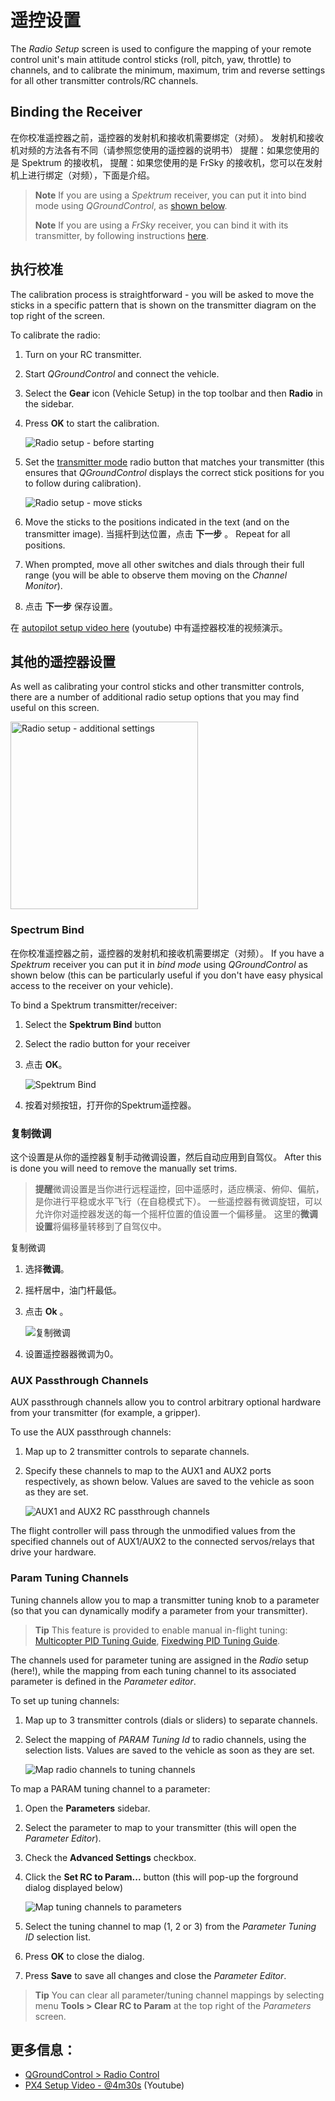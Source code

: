 # 遥控设置

The *Radio Setup* screen is used to configure the mapping of your remote control unit's main attitude control sticks (roll, pitch, yaw, throttle) to channels, and to calibrate the minimum, maximum, trim and reverse settings for all other transmitter controls/RC channels.

## Binding the Receiver

在你校准遥控器之前，遥控器的发射机和接收机需要绑定（对频）。 发射机和接收机对频的方法各有不同（请参照您使用的遥控器的说明书） 提醒：如果您使用的是 Spektrum 的接收机， 提醒：如果您使用的是 FrSky 的接收机，您可以在发射机上进行绑定（对频），下面是介绍。

> **Note** If you are using a *Spektrum* receiver, you can put it into bind mode using *QGroundControl*, as [shown below](#spektrum_bind).
> 
> **Note** If you are using a *FrSky* receiver, you can bind it with its transmitter, by following instructions [here](https://www.youtube.com/watch?v=1IYg5mQdLVI).

## 执行校准

The calibration process is straightforward - you will be asked to move the sticks in a specific pattern that is shown on the transmitter diagram on the top right of the screen.

To calibrate the radio:

1. Turn on your RC transmitter.
2. Start *QGroundControl* and connect the vehicle.
3. Select the **Gear** icon (Vehicle Setup) in the top toolbar and then **Radio** in the sidebar.
4. Press **OK** to start the calibration.
    
    ![Radio setup - before starting](../../images/qgc/setup/radio_start_setup.jpg)

5. Set the [transmitter mode](../getting_started/rc_transmitter_receiver.md#transmitter_modes) radio button that matches your transmitter (this ensures that *QGroundControl* displays the correct stick positions for you to follow during calibration).
    
    ![Radio setup - move sticks](../../images/qgc/setup/radio_sticks_throttle.jpg)

6. Move the sticks to the positions indicated in the text (and on the transmitter image). 当摇杆到达位置，点击 **下一步** 。 Repeat for all positions.

7. When prompted, move all other switches and dials through their full range (you will be able to observe them moving on the *Channel Monitor*).

8. 点击 **下一步** 保存设置。

在 [autopilot setup video here](https://youtu.be/91VGmdSlbo4?t=4m30s) (youtube) 中有遥控器校准的视频演示。

## 其他的遥控器设置

As well as calibrating your control sticks and other transmitter controls, there are a number of additional radio setup options that you may find useful on this screen.

<img src="../../images/qgc/setup/radio_additional_radio_setup.jpg" title="Radio setup - additional settings" width="300px" />

<span id="spektrum_bind"></span>

### Spectrum Bind

在你校准遥控器之前，遥控器的发射机和接收机需要绑定（对频）。 If you have a *Spektrum* receiver you can put it in *bind mode* using *QGroundControl* as shown below (this can be particularly useful if you don't have easy physical access to the receiver on your vehicle).

To bind a Spektrum transmitter/receiver:

1. Select the **Spektrum Bind** button
2. Select the radio button for your receiver
3. 点击 **OK**。
    
    ![Spektrum Bind](../../images/qgc/setup/radio_additional_setup_spectrum_bind_select_channels.jpg)

4. 按着对频按钮，打开你的Spektrum遥控器。

### 复制微调

这个设置是从你的遥控器复制手动微调设置，然后自动应用到自驾仪。 After this is done you will need to remove the manually set trims.

> **提醒**微调设置是当你进行远程遥控，回中遥感时，适应横滚、俯仰、偏航，是你进行平稳或水平飞行（在自稳模式下）。 一些遥控器有微调旋钮，可以允许你对遥控器发送的每一个摇杆位置的值设置一个偏移量。 这里的**微调设置**将偏移量转移到了自驾仪中。

复制微调

1. 选择**微调**。
2. 摇杆居中，油门杆最低。 
3. 点击 **Ok** 。
    
    ![复制微调](../../images/qgc/setup/radio_additional_radio_setup_copy_trims.jpg)

4. 设置遥控器器微调为0。

### AUX Passthrough Channels

AUX passthrough channels allow you to control arbitrary optional hardware from your transmitter (for example, a gripper).

To use the AUX passthrough channels:

1. Map up to 2 transmitter controls to separate channels. 
2. Specify these channels to map to the AUX1 and AUX2 ports respectively, as shown below. Values are saved to the vehicle as soon as they are set.
    
    ![AUX1 and AUX2 RC passthrough channels](../../images/qgc/setup/radio_additional_setup_aux_passthrough_channels.jpg)

The flight controller will pass through the unmodified values from the specified channels out of AUX1/AUX2 to the connected servos/relays that drive your hardware.

### Param Tuning Channels

Tuning channels allow you to map a transmitter tuning knob to a parameter (so that you can dynamically modify a parameter from your transmitter).

> **Tip** This feature is provided to enable manual in-flight tuning: [Multicopter PID Tuning Guide](../config_mc/pid_tuning_guide_multicopter.md), [Fixedwing PID Tuning Guide](../config_fw/pid_tuning_guide_fixedwing.md).

The channels used for parameter tuning are assigned in the *Radio* setup (here!), while the mapping from each tuning channel to its associated parameter is defined in the *Parameter editor*.

To set up tuning channels:

1. Map up to 3 transmitter controls (dials or sliders) to separate channels.
2. Select the mapping of *PARAM Tuning Id* to radio channels, using the selection lists. Values are saved to the vehicle as soon as they are set.
    
    ![Map radio channels to tuning channels](../../images/qgc/setup/radio_additional_radio_setup_param_tuning.jpg)

To map a PARAM tuning channel to a parameter:

1. Open the **Parameters** sidebar. 
2. Select the parameter to map to your transmitter (this will open the *Parameter Editor*).
3. Check the **Advanced Settings** checkbox.
4. Click the **Set RC to Param...** button (this will pop-up the forground dialog displayed below)
    
    ![Map tuning channels to parameters](../../images/qgc/setup/parameters_radio_channel_mapping.jpg)

5. Select the tuning channel to map (1, 2 or 3) from the *Parameter Tuning ID* selection list.

6. Press **OK** to close the dialog.
7. Press **Save** to save all changes and close the *Parameter Editor*.

> **Tip** You can clear all parameter/tuning channel mappings by selecting menu **Tools > Clear RC to Param** at the top right of the *Parameters* screen.

## 更多信息：

* [QGroundControl > Radio Control](https://docs.qgroundcontrol.com/en/SetupView/Radio.html)
* [PX4 Setup Video - @4m30s](https://youtu.be/91VGmdSlbo4?t=4m30s) (Youtube)